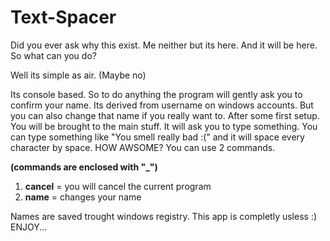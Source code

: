 # Text-Spacer
Did you ever ask why this exist. Me neither but its here. And it will be here.
So what can you do?

Well its simple as air. (Maybe no)

Its console based. So to do anything the program will gently ask you to confirm your name. Its derived from username on windows accounts.
But you can also change that name if you really want to. After some first setup. You will be brought to the main stuff.
It will ask you to type something. You can type something like "You smell really bad :(" and it will space every character by space. HOW AWSOME?
You can use 2 commands.

**(commands are enclosed with "_")**
1. **cancel** = you will cancel the current program
2. **name** = changes your name

Names are saved trought windows registry.
This app is completly usless :) ENJOY...
